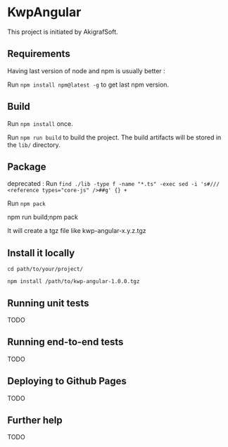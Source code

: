 # KwpAngular

This project is initiated by AkigrafSoft.

## Requirements

Having last version of node and npm is usually better :

Run `npm install npm@latest -g` to get last npm version.

## Build

Run `npm install` once.

Run `npm run build` to build the project. The build artifacts will be stored in the `lib/` directory.

## Package

deprecated : Run `find ./lib -type f -name "*.ts" -exec sed -i 's#/// <reference types="core-js" />##g' {} +`

Run `npm pack`

npm run build;npm pack

It will create a tgz file like kwp-angular-x.y.z.tgz

## Install it locally

`cd path/to/your/project/`

`npm install /path/to/kwp-angular-1.0.0.tgz`

## Running unit tests

TODO

## Running end-to-end tests

TODO

## Deploying to Github Pages

TODO

## Further help

TODO
